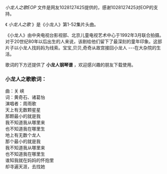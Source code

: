 

_小龙人之歌EOP_ 文件是网友1028127425提供的，感谢1028127425对EOP的支持。  
  
《 _小龙人之歌_ 》是《小龙人》第1-52集片头曲。  
  
《小龙人》由中央电视台影视部、北京儿童电视艺术中心于1992年3月联合拍摄。对于20世纪80年以后出生的人来说，该剧给他们留下了最深刻的童年印象。这部片子以小龙人找妈妈为线索。宝宝,贝贝,奇奇从故宫接回小龙人
---在大杂院的生活。  
  
歌词的下方还提供了 **小龙人钢琴谱** ，欢迎感兴趣的朋友下载使用。

### 小龙人之歌歌词：

  
曲：关 峡  
词：黄奇石、诸葛怡  
演唱者：周雨歌  
天上有无数颗星星  
那颗最小的就是我  
我不知道我从哪里来  
也不知道我在哪里生  
地上有无数个龙人  
那个最小的就是我  
我不知道我从哪里来  
也不知道我在哪里生  
谁知我就在妈妈的怀抱里  
却寻遍天涯，去找她

